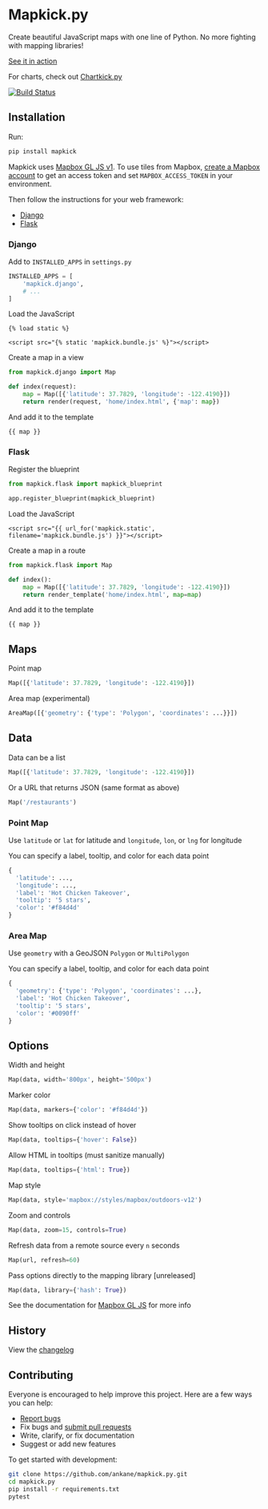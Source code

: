 # Mapkick.py

Create beautiful JavaScript maps with one line of Python. No more fighting with mapping libraries!

[See it in action](https://chartkick.com/mapkick-py)

For charts, check out [Chartkick.py](https://github.com/ankane/chartkick.py)

[![Build Status](https://github.com/ankane/mapkick.py/workflows/build/badge.svg?branch=master)](https://github.com/ankane/mapkick.py/actions)

## Installation

Run:

```sh
pip install mapkick
```

Mapkick uses [Mapbox GL JS v1](https://github.com/mapbox/mapbox-gl-js/tree/v1.13.3). To use tiles from Mapbox, [create a Mapbox account](https://account.mapbox.com/auth/signup/) to get an access token and set `MAPBOX_ACCESS_TOKEN` in your environment.

Then follow the instructions for your web framework:

- [Django](#django)
- [Flask](#flask)

### Django

Add to `INSTALLED_APPS` in `settings.py`

```python
INSTALLED_APPS = [
    'mapkick.django',
    # ...
]
```

Load the JavaScript

```django
{% load static %}

<script src="{% static 'mapkick.bundle.js' %}"></script>
```

Create a map in a view

```python
from mapkick.django import Map

def index(request):
    map = Map([{'latitude': 37.7829, 'longitude': -122.4190}])
    return render(request, 'home/index.html', {'map': map})
```

And add it to the template

```django
{{ map }}
```

### Flask

Register the blueprint

```python
from mapkick.flask import mapkick_blueprint

app.register_blueprint(mapkick_blueprint)
```

Load the JavaScript

```jinja
<script src="{{ url_for('mapkick.static', filename='mapkick.bundle.js') }}"></script>
```

Create a map in a route

```python
from mapkick.flask import Map

def index():
    map = Map([{'latitude': 37.7829, 'longitude': -122.4190}])
    return render_template('home/index.html', map=map)
```

And add it to the template

```jinja
{{ map }}
```

## Maps

Point map

```python
Map([{'latitude': 37.7829, 'longitude': -122.4190}])
```

Area map (experimental)

```python
AreaMap([{'geometry': {'type': 'Polygon', 'coordinates': ...}}])
```

## Data

Data can be a list

```python
Map([{'latitude': 37.7829, 'longitude': -122.4190}])
```

Or a URL that returns JSON (same format as above)

```python
Map('/restaurants')
```

### Point Map

Use `latitude` or `lat` for latitude and `longitude`, `lon`, or `lng` for longitude

You can specify a label, tooltip, and color for each data point

```python
{
  'latitude': ...,
  'longitude': ...,
  'label': 'Hot Chicken Takeover',
  'tooltip': '5 stars',
  'color': '#f84d4d'
}
```

### Area Map

Use `geometry` with a GeoJSON `Polygon` or `MultiPolygon`

You can specify a label, tooltip, and color for each data point

```python
{
  'geometry': {'type': 'Polygon', 'coordinates': ...},
  'label': 'Hot Chicken Takeover',
  'tooltip': '5 stars',
  'color': '#0090ff'
}
```

## Options

Width and height

```python
Map(data, width='800px', height='500px')
```

Marker color

```python
Map(data, markers={'color': '#f84d4d'})
```

Show tooltips on click instead of hover

```python
Map(data, tooltips={'hover': False})
```

Allow HTML in tooltips (must sanitize manually)

```python
Map(data, tooltips={'html': True})
```

Map style

```python
Map(data, style='mapbox://styles/mapbox/outdoors-v12')
```

Zoom and controls

```python
Map(data, zoom=15, controls=True)
```

Refresh data from a remote source every `n` seconds

```python
Map(url, refresh=60)
```

Pass options directly to the mapping library [unreleased]

```python
Map(data, library={'hash': True})
```

See the documentation for [Mapbox GL JS](https://docs.mapbox.com/mapbox-gl-js/api/map/) for more info

## History

View the [changelog](https://github.com/ankane/mapkick.py/blob/master/CHANGELOG.md)

## Contributing

Everyone is encouraged to help improve this project. Here are a few ways you can help:

- [Report bugs](https://github.com/ankane/mapkick.py/issues)
- Fix bugs and [submit pull requests](https://github.com/ankane/mapkick.py/pulls)
- Write, clarify, or fix documentation
- Suggest or add new features

To get started with development:

```sh
git clone https://github.com/ankane/mapkick.py.git
cd mapkick.py
pip install -r requirements.txt
pytest
```
